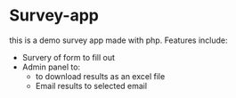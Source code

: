 # Survey-app
this is a demo survey app made with php. Features include:
- Survery of form to fill out
- Admin panel to:
  - to download results as an excel file
  - Email results to selected email
